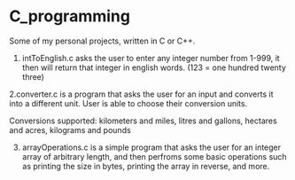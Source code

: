 # C_programming
Some of my personal projects, written in C or C++.

1. intToEnglish.c asks the user to enter any integer number from 1-999,
it then will return that integer in english words. (123 = one hundred twenty three)

2.converter.c is a program that asks the user for an input and converts it into 
a different unit. User is able to choose their conversion units. 

Conversions supported:
kilometers and miles,
litres and gallons,
hectares and acres,
kilograms and pounds

3. arrayOperations.c is a simple program that asks the user for an integer array of arbitrary length, and then perfroms some
basic operations such as printing the size in bytes, printing the array in reverse, and more.

